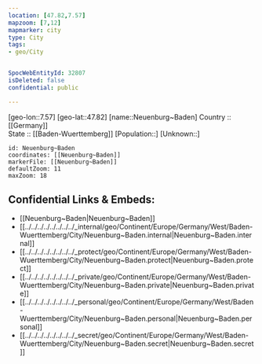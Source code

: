 ```yaml
---
location: [47.82,7.57] 
mapzoom: [7,12] 
mapmarker: city 
type: City
tags:
- geo/City


SpocWebEntityId: 32807
isDeleted: false
confidential: public

---
```

[geo-lon::7.57] 
[geo-lat::47.82] 
[name::Neuenburg~Baden] 
Country :: [[Germany]]  
State :: [[Baden-Wuerttemberg]] 
[Population::] 
[Unknown::] 


```leaflet
id: Neuenburg~Baden
coordinates: [[Neuenburg~Baden]] 
markerFile: [[Neuenburg~Baden]] 
defaultZoom: 11 
maxZoom: 18
```


## Confidential Links & Embeds: 
- [[Neuenburg~Baden|Neuenburg~Baden]]  
- [[../../../../../../../../_internal/geo/Continent/Europe/Germany/West/Baden-Wuerttemberg/City/Neuenburg~Baden.internal|Neuenburg~Baden.internal]] 
- [[../../../../../../../../_protect/geo/Continent/Europe/Germany/West/Baden-Wuerttemberg/City/Neuenburg~Baden.protect|Neuenburg~Baden.protect]] 
- [[../../../../../../../../_private/geo/Continent/Europe/Germany/West/Baden-Wuerttemberg/City/Neuenburg~Baden.private|Neuenburg~Baden.private]] 
- [[../../../../../../../../_personal/geo/Continent/Europe/Germany/West/Baden-Wuerttemberg/City/Neuenburg~Baden.personal|Neuenburg~Baden.personal]] 
- [[../../../../../../../../_secret/geo/Continent/Europe/Germany/West/Baden-Wuerttemberg/City/Neuenburg~Baden.secret|Neuenburg~Baden.secret]] 
